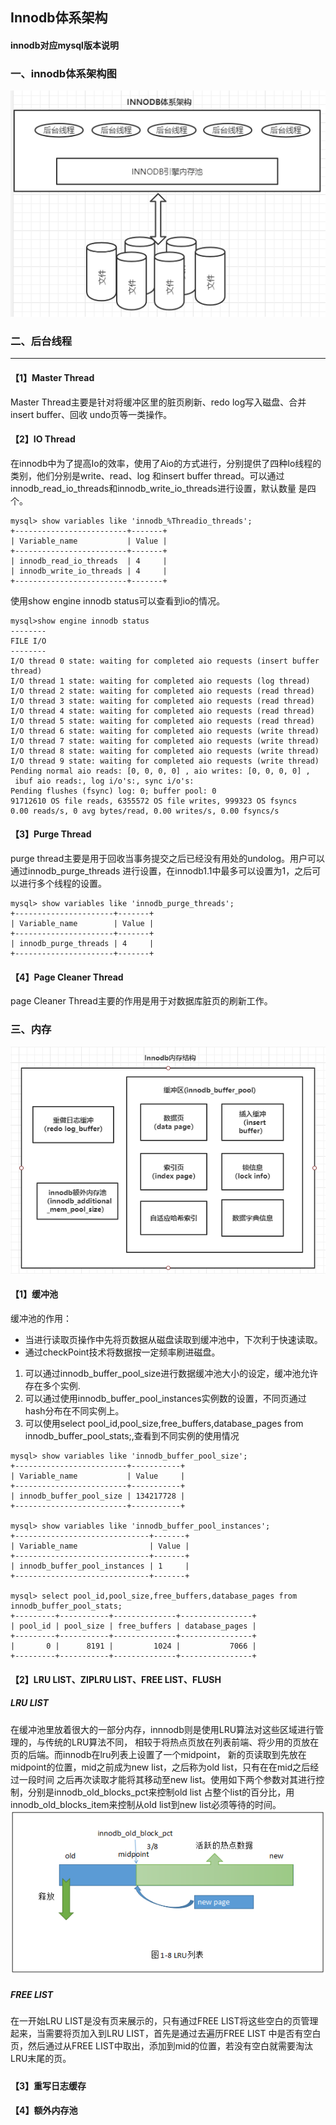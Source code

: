 ## Innodb体系架构
#### innodb对应mysql版本说明
### 一、innodb体系架构图
![innodb体系架构图](pic/innodb体系架构图.png)
### 二、后台线程
*** 
#### 【1】Master Thread
 Master Thread主要是针对将缓冲区里的脏页刷新、redo log写入磁盘、合并insert buffer、回收 undo页等一类操作。
#### 【2】IO Thread
在innodb中为了提高Io的效率，使用了Aio的方式进行，分别提供了四种Io线程的类别，他们分别是write、read、log
和insert buffer thread。可以通过innodb_read_io_threads和innodb_write_io_threads进行设置，默认数量
是四个。
```
mysql> show variables like 'innodb_%Threadio_threads';
+-------------------------+-------+
| Variable_name           | Value |
+-------------------------+-------+
| innodb_read_io_threads  | 4     |
| innodb_write_io_threads | 4     |
+-------------------------+-------+

```
使用show engine innodb status可以查看到io的情况。

```
mysql>show engine innodb status
--------
FILE I/O
--------
I/O thread 0 state: waiting for completed aio requests (insert buffer thread)
I/O thread 1 state: waiting for completed aio requests (log thread)
I/O thread 2 state: waiting for completed aio requests (read thread)
I/O thread 3 state: waiting for completed aio requests (read thread)
I/O thread 4 state: waiting for completed aio requests (read thread)
I/O thread 5 state: waiting for completed aio requests (read thread)
I/O thread 6 state: waiting for completed aio requests (write thread)
I/O thread 7 state: waiting for completed aio requests (write thread)
I/O thread 8 state: waiting for completed aio requests (write thread)
I/O thread 9 state: waiting for completed aio requests (write thread)
Pending normal aio reads: [0, 0, 0, 0] , aio writes: [0, 0, 0, 0] ,
 ibuf aio reads:, log i/o's:, sync i/o's:
Pending flushes (fsync) log: 0; buffer pool: 0
91712610 OS file reads, 6355572 OS file writes, 999323 OS fsyncs
0.00 reads/s, 0 avg bytes/read, 0.00 writes/s, 0.00 fsyncs/s

```
#### 【3】Purge Thread
purge thread主要是用于回收当事务提交之后已经没有用处的undolog。用户可以通过innodb_purge_threads
进行设置，在innodb1.1中最多可以设置为1，之后可以进行多个线程的设置。
```
mysql> show variables like 'innodb_purge_threads';
+----------------------+-------+
| Variable_name        | Value |
+----------------------+-------+
| innodb_purge_threads | 4     |
+----------------------+-------+
```

#### 【4】Page Cleaner Thread
page Cleaner Thread主要的作用是用于对数据库脏页的刷新工作。
### 三、内存
![innodb内存结构](./pic/innodb内存模型.png)
#### 【1】缓冲池

缓冲池的作用：
* 当进行读取页操作中先将页数据从磁盘读取到缓冲池中，下次利于快速读取。
* 通过checkPoint技术将数据按一定频率刷进磁盘。

1. 可以通过innodb_buffer_pool_size进行数据缓冲池大小的设定，缓冲池允许存在多个实例.
2. 可以通过使用innodb_buffer_pool_instances实例数的设置，不同页通过hash分布在不同实例上。
3. 可以使用select pool_id,pool_size,free_buffers,database_pages from innodb_buffer_pool_stats;,查看到不同实例的使用情况
```
mysql> show variables like 'innodb_buffer_pool_size';
+-------------------------+-----------+
| Variable_name           | Value     |
+-------------------------+-----------+
| innodb_buffer_pool_size | 134217728 |
+-------------------------+-----------+

mysql> show variables like 'innodb_buffer_pool_instances';
+------------------------------+-------+
| Variable_name                | Value |
+------------------------------+-------+
| innodb_buffer_pool_instances | 1     |
+------------------------------+-------+

mysql> select pool_id,pool_size,free_buffers,database_pages from innodb_buffer_pool_stats;
+---------+-----------+--------------+----------------+
| pool_id | pool_size | free_buffers | database_pages |
+---------+-----------+--------------+----------------+
|       0 |      8191 |         1024 |           7066 |
+---------+-----------+--------------+----------------+
```
#### 【2】LRU LIST、ZIPLRU LIST、FREE LIST、FLUSH 
##### LRU LIST
在缓冲池里放着很大的一部分内存，innnodb则是使用LRU算法对这些区域进行管理的，与传统的LRU算法不同，
相较于将热点页放在列表前端、将少用的页放在页的后端。而innodb在lru列表上设置了一个midpoint，
新的页读取到先放在midpoint的位置，mid之前成为new list，之后称为old list，只有在在mid之后经过一段时间
之后再次读取才能将其移动至new list。使用如下两个参数对其进行控制，分别是innodb_old_blocks_pct来控制old list
占整个list的百分比，用innodb_old_blocks_item来控制从old list到new list必须等待的时间。</br>
![lru](pic/lru.png)
##### FREE LIST
在一开始LRU LIST是没有页来展示的，只有通过FREE LIST将这些空白的页管理起来，当需要将页加入到LRU LIST，首先是通过去遍历FREE LIST
中是否有空白页，然后通过从FREE LIST中取出，添加到mid的位置，若没有空白就需要淘汰LRU末尾的页。
##### 
#### 【3】重写日志缓存
#### 【4】额外内存池

